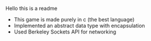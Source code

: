 Hello this is a readme

- This game is made purely in c (the best language)
- Implemented an abstract data type with encapsulation
- Used Berkeley Sockets API for networking
